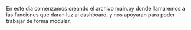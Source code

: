 En este dia comenzamos creando el archivo main.py donde llamaremos a las funciones que daran luz al dashboard, y nos apoyaran para poder trabajar de forma modular.